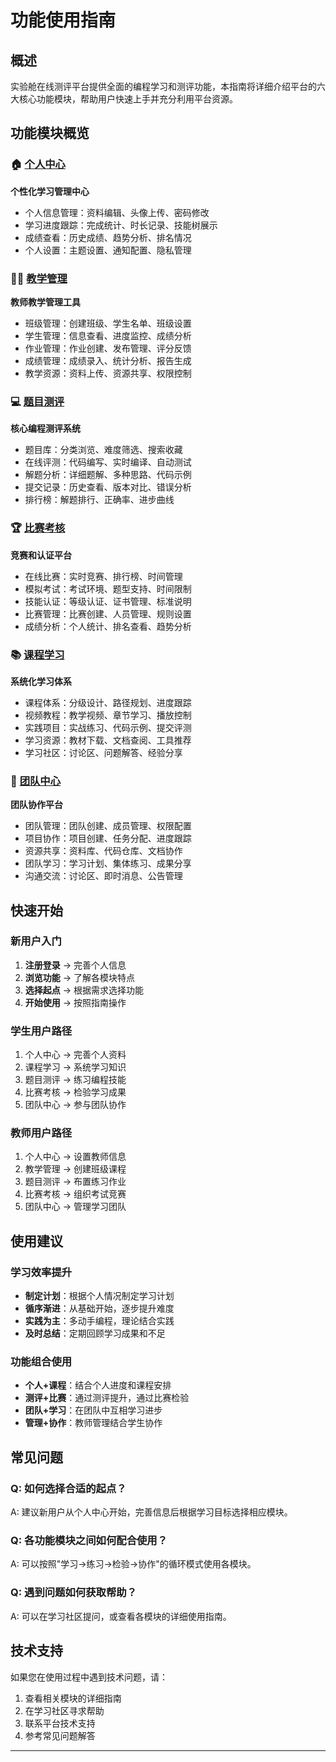 # 功能使用指南

## 概述

实验舱在线测评平台提供全面的编程学习和测评功能，本指南将详细介绍平台的六大核心功能模块，帮助用户快速上手并充分利用平台资源。

## 功能模块概览

### 🏠 [个人中心](./personal-center.md)
**个性化学习管理中心**
- 个人信息管理：资料编辑、头像上传、密码修改
- 学习进度跟踪：完成统计、时长记录、技能树展示
- 成绩查看：历史成绩、趋势分析、排名情况
- 个人设置：主题设置、通知配置、隐私管理

### 👨‍🏫 [教学管理](./teaching-management.md)
**教师教学管理工具**
- 班级管理：创建班级、学生名单、班级设置
- 学生管理：信息查看、进度监控、成绩分析
- 作业管理：作业创建、发布管理、评分反馈
- 成绩管理：成绩录入、统计分析、报告生成
- 教学资源：资料上传、资源共享、权限控制

### 💻 [题目测评](./problem-evaluation.md)
**核心编程测评系统**
- 题目库：分类浏览、难度筛选、搜索收藏
- 在线评测：代码编写、实时编译、自动测试
- 解题分析：详细题解、多种思路、代码示例
- 提交记录：历史查看、版本对比、错误分析
- 排行榜：解题排行、正确率、进步曲线

### 🏆 [比赛考核](./competition-assessment.md)
**竞赛和认证平台**
- 在线比赛：实时竞赛、排行榜、时间管理
- 模拟考试：考试环境、题型支持、时间限制
- 技能认证：等级认证、证书管理、标准说明
- 比赛管理：比赛创建、人员管理、规则设置
- 成绩分析：个人统计、排名查看、趋势分析

### 📚 [课程学习](./course-learning.md)
**系统化学习体系**
- 课程体系：分级设计、路径规划、进度跟踪
- 视频教程：教学视频、章节学习、播放控制
- 实践项目：实战练习、代码示例、提交评测
- 学习资源：教材下载、文档查阅、工具推荐
- 学习社区：讨论区、问题解答、经验分享

### 👥 [团队中心](./team-center.md)
**团队协作平台**
- 团队管理：团队创建、成员管理、权限配置
- 项目协作：项目创建、任务分配、进度跟踪
- 资源共享：资料库、代码仓库、文档协作
- 团队学习：学习计划、集体练习、成果分享
- 沟通交流：讨论区、即时消息、公告管理

## 快速开始

### 新用户入门
1. **注册登录** → 完善个人信息
2. **浏览功能** → 了解各模块特点
3. **选择起点** → 根据需求选择功能
4. **开始使用** → 按照指南操作

### 学生用户路径
1. 个人中心 → 完善个人资料
2. 课程学习 → 系统学习知识
3. 题目测评 → 练习编程技能
4. 比赛考核 → 检验学习成果
5. 团队中心 → 参与团队协作

### 教师用户路径
1. 个人中心 → 设置教师信息
2. 教学管理 → 创建班级课程
3. 题目测评 → 布置练习作业
4. 比赛考核 → 组织考试竞赛
5. 团队中心 → 管理学习团队

## 使用建议

### 学习效率提升
- **制定计划**：根据个人情况制定学习计划
- **循序渐进**：从基础开始，逐步提升难度
- **实践为主**：多动手编程，理论结合实践
- **及时总结**：定期回顾学习成果和不足

### 功能组合使用
- **个人+课程**：结合个人进度和课程安排
- **测评+比赛**：通过测评提升，通过比赛检验
- **团队+学习**：在团队中互相学习进步
- **管理+协作**：教师管理结合学生协作

## 常见问题

### Q: 如何选择合适的起点？
A: 建议新用户从个人中心开始，完善信息后根据学习目标选择相应模块。

### Q: 各功能模块之间如何配合使用？
A: 可以按照"学习→练习→检验→协作"的循环模式使用各模块。

### Q: 遇到问题如何获取帮助？
A: 可以在学习社区提问，或查看各模块的详细使用指南。

## 技术支持

如果您在使用过程中遇到技术问题，请：
1. 查看相关模块的详细指南
2. 在学习社区寻求帮助
3. 联系平台技术支持
4. 参考常见问题解答

---